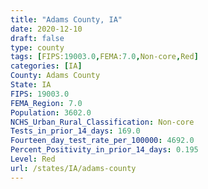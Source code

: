 ```yaml
---
title: "Adams County, IA"
date: 2020-12-10
draft: false
type: county
tags: [FIPS:19003.0,FEMA:7.0,Non-core,Red]
categories: [IA]
County: Adams County
State: IA
FIPS: 19003.0
FEMA_Region: 7.0
Population: 3602.0
NCHS_Urban_Rural_Classification: Non-core
Tests_in_prior_14_days: 169.0
Fourteen_day_test_rate_per_100000: 4692.0
Percent_Positivity_in_prior_14_days: 0.195
Level: Red
url: /states/IA/adams-county
---
```



